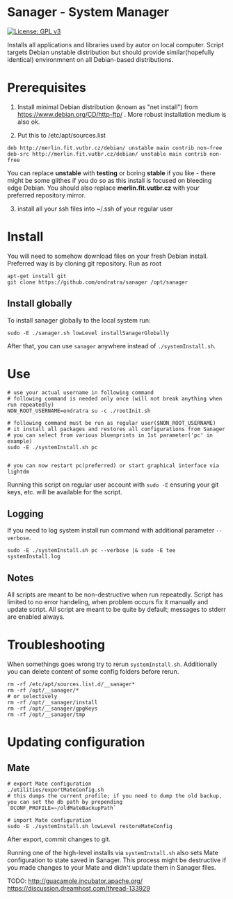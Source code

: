 # Sanager - System Manager

[![License: GPL v3](https://img.shields.io/badge/License-GPL%20v3-blue.svg)](http://www.gnu.org/licenses/gpl-3.0)

Installs all applications and libraries used by autor on local computer. Script targets Debian unstable distribution
but should provide similar(hopefully identical) environmnent on all Debian-based distributions.

# Prerequisites
1) Install minimal Debian distribution (known as "net install") from https://www.debian.org/CD/http-ftp/ .
More robust installation medium is also ok.

2) Put this to /etc/apt/sources.list
```
deb http://merlin.fit.vutbr.cz/debian/ unstable main contrib non-free
deb-src http://merlin.fit.vutbr.cz/debian/ unstable main contrib non-free
```
You can replace **unstable** with **testing** or boring **stable** if you like - there might be some glithes if you do so as this install is focused on bleeding edge Debian.
You should also replace **merlin.fit.vutbr.cz** with your preferred repository mirror.

3) install all your ssh files into ~/.ssh of your regular user

# Install
You will need to somehow download files on your fresh Debian install. Preferred way is by cloning git repository.
Run as root
```
apt-get install git
git clone https://github.com/ondratra/sanager /opt/sanager
```

## Install globally
To install sanager globally to the local system run:
```
sudo -E ./sanager.sh lowLevel installSanagerGlobally
```

After that, you can use `sanager` anywhere instead of `./systemInstall.sh`.


# Use
```
# use your actual username in following command
# following command is needed only once (will not break anything when run repeatedly)
NON_ROOT_USERNAME=ondratra su -c ./rootInit.sh

# following command must be run as regular user($NON_ROOT_USERNAME)
# it install all packages and restores all configurations from Sanager
# you can select from various bluenprints in 1st parameter('pc' in example)
sudo -E ./systemInstall.sh pc


# you can now restart pc(preferred) or start graphical interface via
lightdm
```
Running this script on regular user account with `sudo -E` ensuring your git keys, etc. will be available for the script.

## Logging
If you need to log system install run command with additional parameter `--verbose`.
```
sudo -E ./systemInstall.sh pc --verbose |& sudo -E tee systemInstall.log
```


## Notes
All scripts are meant to be non-destructive when run repeatedly.
Script has limited to no error handeling, when problem occurs fix it manually and update script.
All script are meant to be quite by default; messages to stderr are enabled always.

# Troubleshooting
When somethings goes wrong try to rerun `systemInstall.sh`.
Additionally you can delete content of some config folders before rerun.
```
rm -rf /etc/apt/sources.list.d/__sanager*
rm -rf /opt/__sanager/*
# or selectively
rm -rf /opt/__sanager/install
rm -rf /opt/__sanager/gpgKeys
rm -rf /opt/__sanager/tmp

```

# Updating configuration

## Mate
```
# export Mate configuration
./utilities/exportMateConfig.sh
# this dumps the current profile; if you need to dump the old backup, you can set the db path by prepending `DCONF_PROFILE=~/oldMateBackupPath`

# import Mate configuration
sudo -E ./systemInstall.sh lowLevel restoreMateConfig
```
After export, commit changes to git.

Running one of the high-level installs via `systemInstall.sh` also sets Mate configuration to state saved in Sanager.
This process might be destructive if you made changes to your Mate and didn't update them in Sanager files.





TODO:
http://guacamole.incubator.apache.org/
https://discussion.dreamhost.com/thread-133929


